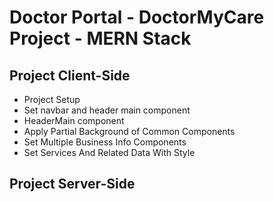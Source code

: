# Doctor Portal - DoctorMyCare Project - MERN Stack

## Project Client-Side
 - Project Setup
 - Set navbar and header main component
 - HeaderMain component
 - Apply Partial Background of Common Components
 - Set Multiple Business Info Components
 - Set Services And Related Data With Style

## Project Server-Side